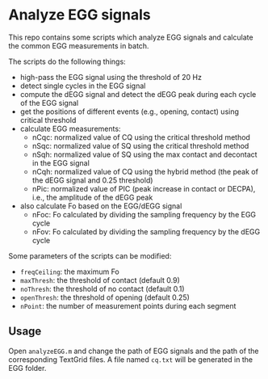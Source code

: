 # Analyze EGG signals

This repo contains some scripts which analyze EGG signals and calculate the common EGG measurements in batch.

The scripts do the following things:

- high-pass the EGG signal using the threshold of 20 Hz
- detect single cycles in the EGG signal
- compute the dEGG signal and detect the dEGG peak during each cycle of the EGG signal
- get the positions of different events (e.g., opening, contact) using critical threshold
- calculate EGG measurements:
	+ nCqc: normalized value of CQ using the critical threshold method
	+ nSqc: normalized value of SQ using the critical threshold method 
	+ nSqh: normalized value of SQ using the max contact and decontact in the EGG signal
	+ nCqh: normalized value of CQ using the hybrid method (the peak of the dEGG signal and 0.25 threshold)
	+ nPic: normalized value of PIC (peak increase in contact or DECPA), i.e., the amplitude of the dEGG peak
- also calculate Fo based on the EGG/dEGG signal
	+ nFoc: Fo calculated by dividing the sampling frequency by the EGG cycle
	+ nFov: Fo calculated by dividing the sampling frequency by the dEGG cycle

Some parameters of the scripts can be modified:

- `freqCeiling`: the maximum Fo
- `maxThresh`: the threshold of contact (default 0.9)
- `noThresh`: the threshold of no contact (default 0.1)
- `openThresh`: the threshold of opening (default 0.25)
- `nPoint`: the number of measurement points during each segment

## Usage

Open `analyzeEGG.m` and change the path of EGG signals and the path of the corresponding TextGrid files. A file named `cq.txt` will be generated in the EGG folder.



